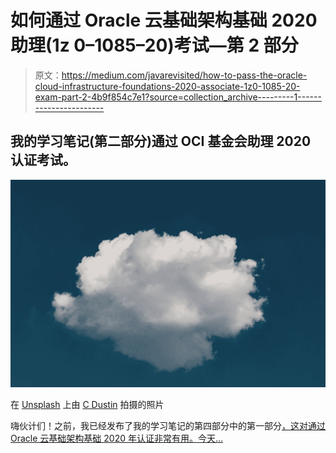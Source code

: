 # 如何通过 Oracle 云基础架构基础 2020 助理(1z 0–1085–20)考试—第 2 部分

> 原文：<https://medium.com/javarevisited/how-to-pass-the-oracle-cloud-infrastructure-foundations-2020-associate-1z0-1085-20-exam-part-2-4b9f854c7e1?source=collection_archive---------1----------------------->

## 我的学习笔记(第二部分)通过 OCI 基金会助理 2020 认证考试。

![](img/896ef28161b13d4450da7d299023f2f9.png)

在 [Unsplash](https://unsplash.com?utm_source=medium&utm_medium=referral) 上由 [C Dustin](https://unsplash.com/@dianamia?utm_source=medium&utm_medium=referral) 拍摄的照片

嗨伙计们！之前，我已经发布了我的学习笔记的第四部分中的第一部分[，这对通过 Oracle 云基础架构基础 2020 年认证非常有用。今天…](/javarevisited/how-to-pass-the-oracle-cloud-infrastructure-foundations-2020-associate-1z0-1085-20-exam-part-1-f072dffb4fb8)